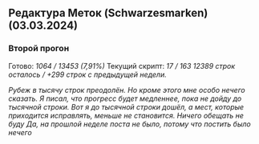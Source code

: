 ## Редактура Меток (Schwarzesmarken) (03.03.2024)

### Второй прогон
Готово: *1064 / 13453 (7,91%)*
Текущий скрипт: *17 / 163*
*12389 строк осталось / +299 строк с предыдущей недели.* 

*Рубеж в тысячу строк преодолён. Но кроме этого мне особо нечего сказать. Я писал, что прогресс будет медленнее, пока не дойду до тысячной строки. Вот я до тысячной строки дошёл, а мест, которые приходится исправлять, меньше не становится. Ничего обещать не буду*
*Да, на прошлой неделе поста не было, потому что постить было нечего*